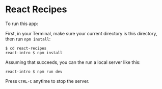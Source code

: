 # React Recipes

To run this app:

First, in your Terminal, make sure your current directory is this directory, then run `npm install`:

```
$ cd react-recipes
react-intro $ npm install
```

Assuming that succeeds, you can the run a local server like this:

```
react-intro $ npm run dev
```

Press `CTRL-C` anytime to stop the server.